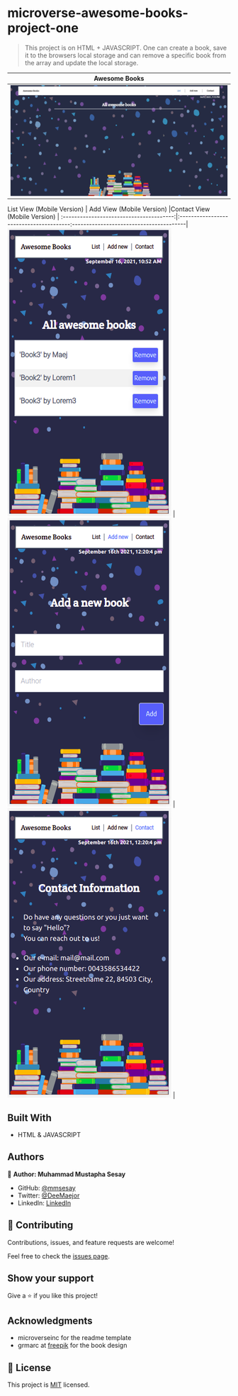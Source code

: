 # microverse-awesome-books-project-one

> This project is on HTML + JAVASCRIPT. One can create a book, save it to the browsers local storage and can remove a specific book from the array and update the local storage.

Awesome Books                                                                                                              |
:-------------------------------------------------------------------------------------------------------------------------:|
![](./images/awesome-books.gif)                                                                                         |

List View (Mobile Version)               | Add View (Mobile Version)              |Contact View (Mobile Version)           |
:---------------------------------------:|:---------------------------------------:----------------------------------------|
![](./images/awesome-books-n1.png)       |![](./images/awesome-books-n2.png)      |![](./images/awesome-books-n3.png)      |

## Built With

- HTML & JAVASCRIPT

## Authors

👤 **Author: Muhammad Mustapha Sesay**

- GitHub: [@mmsesay](https://github.com/mmsesay)
- Twitter: [@DeeMaejor](https://twitter.com/DeeMaejor)
- LinkedIn: [LinkedIn](https://linkedin.com/in/muhammad-m-sesay)

## 🤝 Contributing

Contributions, issues, and feature requests are welcome!

Feel free to check the [issues page](../../issues/).

## Show your support

Give a ⭐️ if you like this project!

## Acknowledgments
- microverseinc for the readme template
- grmarc at [freepik](http://www.freepik.com) for the book design
## 📝 License

This project is [MIT](./MIT.md) licensed.
